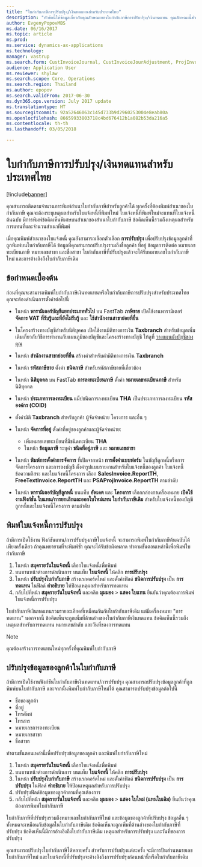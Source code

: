 ```yaml
---
title: "ใบกำกับภาษีการปรับปรุง/เงินทดแทนสำหรับประเทศไทย"
description: "หัวข้อนี้ให้ข้อมูลเกี่ยวกับคุณลักษณะของใบกำกับภาษีการปรับปรุง/เงินทดแทน คุณลักษณะนี้ช่วยให้คุณสามารถติดตามการพิมพ์สำเนาของใบกำกับภาษี นอกจากนี้คุณยังสามารถติดตามการปรับปรุงที่กระทำกับข้อมูลลูกค้าในส่วนหัวของใบกำกับภาษีอีกด้วย"
author: EvgenyPopovMBS
ms.date: 06/16/2017
ms.topic: article
ms.prod: 
ms.service: dynamics-ax-applications
ms.technology: 
manager: vastrup
ms.search.form: CustInvoiceJournal, CustInvoiceJourAdjustment, ProjInvoiceListPage, CustParameters
audience: Application User
ms.reviewer: shylaw
ms.search.scope: Core, Operations
ms.search.region: Thailand
ms.author: epopov
ms.search.validFrom: 2017-06-30
ms.dyn365.ops.version: July 2017 update
ms.translationtype: HT
ms.sourcegitcommit: 92a52646063c145d733b9d2960253004e8eab80a
ms.openlocfilehash: 86659933803718c4bd676412b1a082b53da216a5
ms.contentlocale: th-th
ms.lasthandoff: 03/05/2018

---
```


# <a name="substitutionadjustment-tax-invoice-for-thailand"></a>ใบกำกับภาษีการปรับปรุง/เงินทดแทนสำหรับประเทศไทย

[!include[banner](../includes/banner.md)]

คุณสามารถติดตามจำนวนการพิมพ์สำเนาใบกำกับภาษีสำหรับลูกค้าได้ ทุกครั้งที่ต้องพิมพ์สำเนาของใบกำกับภาษี คุณจะต้องระบุเหตุผลสำหรับใบแจ้งหนี้ที่พิมพ์ใหม่ ใบแจ้งหนี้ที่พิมพ์ใหม่จะแทนที่ใบแจ้งหนี้ต้นฉบับ มีการพิมพ์ข้อคิดเห็นพิเศษบนสำเนาของสำเนาใบกำกับภาษี ข้อคิดเห็นนี้รวมถึงเหตุผลสำหรับการแทนที่และจำนวนสำเนาที่พิมพ์

เมื่อคุณพิมพ์สำเนาของใบแจ้งหนี้ คุณยังสามารถเลือกตัวเลือก **การปรับปรุง** เพื่อปรับปรุงข้อมูลลูกค้าที่ถูกพิมพ์บนใบกำกับภาษีได้ ข้อมูลที่คุณสามารถปรับปรุงรวมถึงชื่อลูกค้า ที่อยู่ ข้อมูลการติดต่อ หมายเลขทะเบียนภาษี หมายเลขสาขา และชื่อสาขา ใบกำกับภาษีที่ปรับปรุงแล้วจะได้รับหมายเลขใบกำกับภาษีใหม่ และการอ้างอิงถึงใบกำกับภาษีเดิม

## <a name="prerequisites"></a>ข้อกำหนดเบื้องต้น

ก่อนที่คุณจะสามารถพิมพ์ใบกำกับภาษีเงินทดแทนหรือใบกำกับภาษีการปรับปรุงสำหรับประเทศไทย คุณจะต้องดำเนินการตั้งค่าต่อไปนี้ 

- ในหน้า **พารามิเตอร์บัญชีแยกประเภททั่วไป** บน FastTab **ภาษีขาย** เปิดใช้งานพารามิเตอร์ **จัดการ VAT ที่รับรู้และที่ยังไม่รับรู้** และ **ใช้สำนักงานสาขาย่อยที่ยื่น**
- ในโครงสร้างทางบัญชีสำหรับนิติบุคคล เปิดใช้งานมิติทางการเงิน **Taxbranch** สำหรับข้อมูลเพิ่มเติมเกี่ยวกับวิธีการทำงานกับแผนภูมิของบัญชีและโครงสร้างทางบัญชี ให้ดูที่ [วางแผนผังบัญชีของคุณ](../general-ledger/plan-chart-of-accounts.md)
- ในหน้า **สำนักงานสาขาย่อยที่ยื่น** สร้างค่าสำหรับค่ามิติทางการเงิน **Taxbranch**
- ในหน้า **รหัสภาษีขาย** ตั้งค่า **ชนิดภาษี** สำหรับรหัสภาษีขายที่เกี่ยวข้อง
- ในหน้า **นิติบุคคล** บน FastTab **การลงทะเบียนภาษี** ตั้งค่า **หมายเลขทะเบียนภาษี** สำหรับนิติบุคคล
- ในหน้า **ประเภทการลงทะเบียน** แม็ปชนิดการลงทะเบียน **THA** เป็นประเภทการลงทะเบียน **รหัสองค์กร (COID)**
- ตั้งค่ามิติ **Taxbranch** สำหรับลูกค้า ผู้จัดจำหน่าย โครงการ และอื่น ๆ
- ในหน้า **จัดการที่อยู่** ตั้งค่าที่อยู่ของลูกค้าและผู้จัดจำหน่าย:

    - เพิ่มหมายเลขทะเบียนที่มีชนิดทะเบียน **THA**
    - ในหน้า **ข้อมูลภาษี** ระบุค่า **ชนิดที่อยู่ภาษี** และ **หมายเลขสาขา**

- ในหน้า **พิมพ์การตั้งค่าการจัดการ** ที่เปิดจากหน้า **การตั้งค่าแบบฟอร์ม** ในบัญชีลูกหนี้หรือการจัดการโครงการ และการลงบัญชี ตั้งค่ารูปแบบรายงานสำหรับใบแจ้งหนี้ของลูกค้า ใบแจ้งหนี้ข้อความอิสระ และใบแจ้งหนี้โครงการ เลือก **SalesInvoice.ReportTH**,  **FreeTextInvoice.ReportTH** และ **PSAProjInvoice.ReportTH** ตามลำดับ
- ในหน้า **พารามิเตอร์บัญชีลูกหนี้** บนแท็บ **อัพเดต** และ **โครงการ** เลือกกล่องกาเครื่องหมาย **เปิดใช้งานฟังก์ชั่น ใบแทน/การยกเลิกและออกใบใหม่แทน ใบกำกับภาษีเดิม** สำหรับใบแจ้งหนี้ของบัญชีลูกหนี้และใบแจ้งหนี้โครงการ ตามลำดับ

## <a name="print-a-substitution-invoice"></a>พิมพ์ใบแจ้งหนี้การปรับปรุง

ถ้ามีการเปิดใช้งาน ฟังก์ชันแทน/การปรับปรุงภาษีใบแจ้งหนี้ จะสามารถพิมพ์ใบกำกับภาษีต้นฉบับได้เพียงครั้งเดียว ถ้าคุณพยายามที่จะพิมพ์ซ้ำ คุณจะได้รับข้อผิดพลาด ทำตามขั้นตอนเหล่านี้เพื่อพิมพ์ใบกำกับภาษี

1. ในหน้า **สมุดรายวันใบแจ้งหนี้** เลือกใบแจ้งหนี้เพื่อพิมพ์
2. บนบานหน้าต่างการดำเนินการ บนแท็บ **ใบแจ้งหนี้** ให้คลิก **การปรับปรุง**
3. ในหน้า **ปรับปรุงใบกำกับภาษี** สร้างเรกคอร์ดใหม่ และตั้งค่าฟิลด์ **ชนิดการปรับปรุง** เป็น **การทดแทน** ในฟิลด์ **คำอธิบาย** ให้ป้อนเหตุผลสำหรับการทดแทน
4. กลับไปที่หน้า **สมุดรายวันใบแจ้งหนี้** และคลิก **มุมมอง** > **แสดง ใบแทน** ยืนยันว่าคุณต้องการพิมพ์ใบแจ้งหนี้การปรับปรุง

ใบกำกับภาษีเงินทดแทนรวมรายละเอียดที่เหมือนกันกับใบกำกับภาษีเดิม แต่มีเครื่องหมาย "การทดแทน" นอกจากนี้ ข้อคิดเห็นจะถูกเพิ่มที่ด้านล่างของใบกำกับภาษีเงินทดแทน ข้อคิดเห็นนี้รวมถึงเหตุผลสำหรับการทดแทน หมายเลขลำดับ และวันที่ของการทดแทน

> [!NOTE]
> คุณต้องสร้างการทดแทนใหม่ทุกครั้งที่คุณพิมพ์ใบกำกับภาษี

## <a name="adjust-customer-information-on-a-tax-invoice"></a>ปรับปรุงข้อมูลของลูกค้าในใบกำกับภาษี

ถ้ามีการเปิดใช้งานฟังก์ชันใบกำกับภาษีเงินทดแทน/การปรับปรุง คุณสามารถปรับปรุงข้อมูลลูกค้าที่ถูกพิมพ์บนใบกำกับภาษี และจากนั้นพิมพ์ใบกำกับภาษีใหม่ได้ คุณสามารถปรับปรุงข้อมูลต่อไปนี้

- ชื่อของลูกค้า
- ที่อยู่
- โทรศัพท์
- โทรสาร
- หมายเลขการลงทะเบียน
- หมายเลขสาขา
- ชื่อสาขา

ทำตามขั้นตอนเหล่านี้เพื่อปรับปรุงข้อมูลของลูกค้า และพิมพ์ใบกำกับภาษีใหม่

1. ในหน้า **สมุดรายวันใบแจ้งหนี้** เลือกใบแจ้งหนี้เพื่อพิมพ์
2. บนบานหน้าต่างการดำเนินการ บนแท็บ **ใบแจ้งหนี้** ให้คลิก **การปรับปรุง**
3. ในหน้า **ปรับปรุงใบกำกับภาษี** สร้างเรกคอร์ดใหม่ และตั้งค่าฟิลด์ **ชนิดการปรับปรุง** เป็น **การปรับปรุง** ในฟิลด์ **คำอธิบาย** ให้ป้อนเหตุผลสำหรับการปรับปรุง
4. ปรับปรุงฟิลด์ข้อมูลของลูกค้าตามที่คุณต้องการ
5. กลับไปที่หน้า **สมุดรายวันใบแจ้งหนี้** และคลิก **มุมมอง** > **แสดง ใบใหม่ (แทนใบเดิม)** ยืนยันว่าคุณต้องการพิมพ์ใบกำกับภาษี

ใบกำกับภาษีที่ปรับปรุงรวมถึงหมายเลขใบกำกับภาษีใหม่ และข้อมูลของลูกค้าที่ปรับปรุง ข้อมูลอื่น ๆ ทั้งหมดจะเหมือนกับข้อมูลในใบกำกับภาษีเดิม ข้อคิดเห็นจะถูกเพิ่มที่ด้านล่างของใบกำกับภาษีที่ปรับปรุง ข้อคิดเห็นนี้มีการอ้างอิงถึงใบกำกับภาษีเดิม เหตุผลสำหรับการปรับปรุง และวันที่ของการปรับปรุง

คุณสามารถปรับปรุงใบกำกับภาษีได้หลายครั้ง สำหรับการปรับปรุงแต่ละครั้ง จะมีการปันส่วนหมายเลขใบกำกับภาษีใหม่ และใบแจ้งหนี้ที่ปรับปรุงจะอ้างอิงถึงการปรับปรุงก่อนหน้านี้หรือใบกำกับภาษีเดิม

